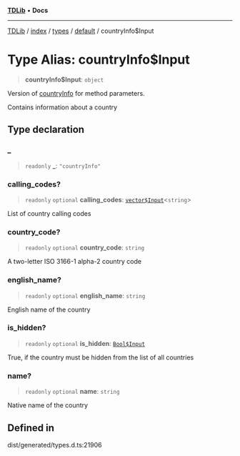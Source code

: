 [**TDLib**](../../../../../../README.md) • **Docs**

***

[TDLib](../../../../../../modules.md) / [index](../../../../../README.md) / [types](../../../README.md) / [default](../README.md) / countryInfo$Input

# Type Alias: countryInfo$Input

> **countryInfo$Input**: `object`

Version of [countryInfo](countryInfo-1.md) for method parameters.

Contains information about a country

## Type declaration

### \_

> `readonly` **\_**: `"countryInfo"`

### calling\_codes?

> `readonly` `optional` **calling\_codes**: [`vector$Input`](vector$Input.md)\<`string`\>

List of country calling codes

### country\_code?

> `readonly` `optional` **country\_code**: `string`

A two-letter ISO 3166-1 alpha-2 country code

### english\_name?

> `readonly` `optional` **english\_name**: `string`

English name of the country

### is\_hidden?

> `readonly` `optional` **is\_hidden**: [`Bool$Input`](Bool$Input.md)

True, if the country must be hidden from the list of all countries

### name?

> `readonly` `optional` **name**: `string`

Native name of the country

## Defined in

dist/generated/types.d.ts:21906
